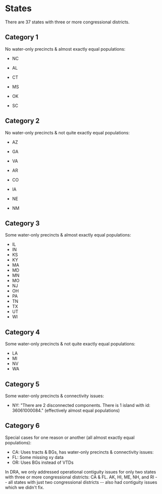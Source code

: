 # States

There are 37 states with three or more congressional districts.

## Category 1

No water-only precincts & almost exactly equal populations:

- NC

- AL
- CT
- MS
- OK
- SC

## Category 2

No water-only precincts & not quite exactly equal populations:

- AZ
- GA
- VA

- AR
- CO
- IA
- NE
- NM

## Category 3

Some water-only precincts & almost exactly equal populations:

- IL
- IN
- KS
- KY
- MA
- MD
- MN
- MO
- NJ
- OH
- PA
- TN
- TX
- UT
- WI

## Category 4

Some water-only precincts & not quite exactly equal populations:

- LA
- MI
- NV
- WA

## Category 5

Some water-only precincts & connectivity issues:

- NY: "There are 2 disconnected components. There is 1 island with id: 36061000084." (effectively almost equal populations)

## Category 6

Special cases for one reason or another (all almost exactly equal populations):

- CA: Uses tracts & BGs, has water-only precincts & connectivity issues:
- FL: Some missing xy data
- OR: Uses BGs instead of VTDs

In DRA, we only addressed operational contiguity issues for only two states with three or more congressional districts: CA & FL.
AK, HI, ME, NH, and RI -- all states with just two congressional districts -- also had contiguity issues which we didn't fix.

